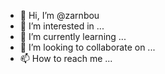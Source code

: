 - 👋 Hi, I’m @zarnbou
- 👀 I’m interested in ...
- 🌱 I’m currently learning ...
- 💞️ I’m looking to collaborate on ...
- 📫 How to reach me ...

<!---
zarnbou/zarnbou is a ✨ special ✨ repository because its `README.md` (this file) appears on your GitHub profile.
You can click the Preview link to take a look at your changes.
--->
